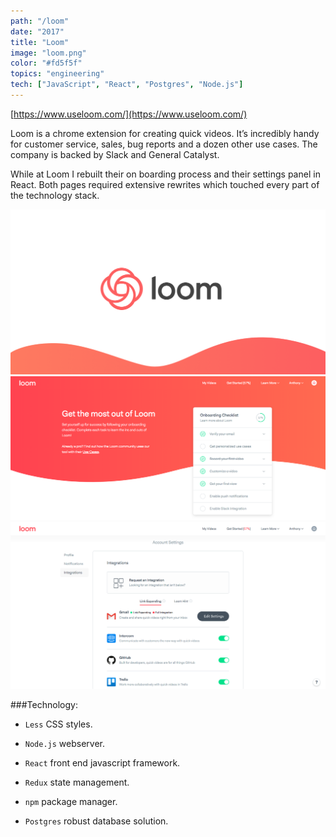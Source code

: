 ```yaml
---
path: "/loom"
date: "2017"
title: "Loom"
image: "loom.png"
color: "#fd5f5f"
topics: "engineering"
tech: ["JavaScript", "React", "Postgres", "Node.js"]
---
```


[https://www.useloom.com/](https://www.useloom.com/)

Loom is a chrome extension for creating quick videos. It’s incredibly handy for customer service, sales, bug reports and a dozen other use cases. The company is backed by Slack and General Catalyst.

While at Loom I rebuilt their on boarding process and their settings panel in React. Both pages required extensive rewrites which touched every part of the technology stack.

![alt text](/images/loom/loom.png "loom logo")
![alt text](/images/loom/get-started.png "loom get started")
![alt text](/images/loom/settings.png "loom settings")

###Technology:

* `Less` CSS styles.

* `Node.js` webserver.

* `React` front end javascript framework.

* `Redux` state management.

* `npm` package manager.

* `Postgres` robust database solution.


